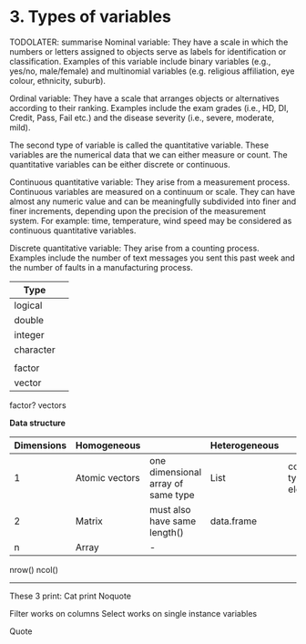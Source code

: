 # 3. Types of variables

TODOLATER: summarise
Nominal variable: They have a scale in which the numbers or letters assigned to objects serve as labels for identification or classification. Examples of this variable include binary variables (e.g., yes/no, male/female) and multinomial variables (e.g. religious affiliation, eye colour, ethnicity, suburb).

Ordinal variable: They have a scale that arranges objects or alternatives according to their ranking. Examples include the exam grades (i.e., HD, DI, Credit, Pass, Fail etc.) and the disease severity (i.e., severe, moderate, mild).

The second type of variable is called the quantitative variable. These variables are the numerical data that we can either measure or count. The quantitative variables can be either discrete or continuous.

Continuous quantitative variable: They arise from a measurement process. Continuous variables are measured on a continuum or scale. They can have almost any numeric value and can be meaningfully subdivided into finer and finer increments, depending upon the precision of the measurement system. For example: time, temperature, wind speed may be considered as continuous quantitative variables.

Discrete quantitative variable: They arise from a counting process. Examples include the number of text messages you sent this past week and the number of faults in a manufacturing process.

| Type |  |
| --- | --- |
| logical |  |
| double |  |
| integer |  |
| character |  |
|  |  |
| factor |  |
| vector |  |

factor?
vectors

**Data structure**

| Dimensions | Homogeneous |  | Heterogeneous |  |
| --- | --- | --- | --- | --- |
| 1 | Atomic vectors | one dimensional array of same type | List | combined types of elements |
| 2 | Matrix | must also have same length() | data.frame |  |
| n | Array | - |  |  |

nrow()
ncol()

_______________________________________

These 3 print:
Cat
print
Noquote

Filter works on columns
Select works on single instance variables

Quote
